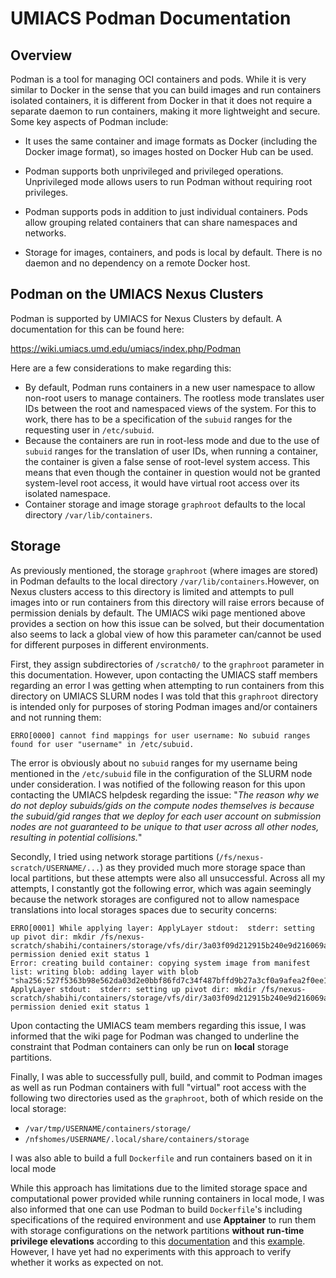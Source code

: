 # UMIACS Podman Documentation
## Overview

Podman is a tool for managing OCI containers and pods. While it is very similar to Docker in the sense that you can build images and run containers isolated containers, it is different from Docker in that it does not require a separate daemon to run containers, making it more lightweight and secure. Some key aspects of Podman include:

- It uses the same container and image formats as Docker (including the Docker image format), so images hosted on Docker Hub can be used. 

- Podman supports both unprivileged and privileged operations. Unprivileged mode allows users to run Podman without requiring root privileges. 

- Podman supports pods in addition to just individual containers. Pods allow grouping related containers that can share namespaces and networks.

- Storage for images, containers, and pods is local by default. There is no daemon and no dependency on a remote Docker host.




## Podman on the UMIACS Nexus Clusters

Podman is supported by UMIACS for Nexus Clusters by default. A documentation for this can be found here: 

https://wiki.umiacs.umd.edu/umiacs/index.php/Podman

Here are a few considerations to make regarding this:

- By default, Podman runs containers in a new user namespace to allow non-root users to manage containers. The rootless mode translates user IDs between the root and namespaced views of the system. For this to work, there has to be a specification of the `subuid` ranges for the requesting user in `/etc/subuid`.
- Because the containers are run in root-less mode and due to the use of `subuid` ranges for the translation of user IDs, when running a container, the container is given a false sense of root-level system access. This means that even though the container in question would not be granted system-level root access, it would have virtual root access over its isolated namespace.
- Container storage and image storage `graphroot` defaults to the local directory `/var/lib/containers`.


## Storage

As previously mentioned, the storage `graphroot` (where images are stored) in Podman defaults to the local directory `/var/lib/containers`.However, on Nexus clusters access to this directory is limited and attempts to pull images into or run containers from this directory will raise errors because of permission denials by default. The UMIACS wiki page mentioned above provides a section on how this issue can be solved, but their documentation also seems to lack a global view of how this parameter can/cannot be used for different purposes in different environments.

First, they assign subdirectories of `/scratch0/` to the `graphroot` parameter in this documentation. However, upon contacting the UMIACS staff members regarding an error I was getting when attempting to run containers from this directory on UMIACS SLURM nodes I was told that this `graphroot` directory is intended only for purposes of storing Podman images and/or containers and not running them:
```.
ERRO[0000] cannot find mappings for user username: No subuid ranges found for user "username" in /etc/subuid.
```
The error is obviously about no `subuid` ranges for my username being mentioned in the `/etc/subuid` file in the configuration of the SLURM node under consideration. I was notified of the following reason for this upon contacting the UMIACS helpdesk regarding the issue: "_The reason why we do not deploy subuids/gids on the compute nodes themselves is because the subuid/gid ranges that we deploy for each user account on submission nodes are not guaranteed to be unique to that user across all other nodes, resulting in potential collisions._"

Secondly, I tried using network storage partitions (`/fs/nexus-scratch/USERNAME/...`) as they provided much more storage space than local partitions, but these attempts were also all unsuccessful. Across all my attempts, I constantly got the following error, which was again seemingly because the network storages are configured not to allow namespace translations into local storages spaces due to security concerns:

```
ERRO[0001] While applying layer: ApplyLayer stdout:  stderr: setting up pivot dir: mkdir /fs/nexus-scratch/shabihi/containers/storage/vfs/dir/3a03f09d212915b240e9d216069aba5652ed4765c7e4b098c65e71860d47b8e1/.pivot_root3600685657: permission denied exit status 1
Error: creating build container: copying system image from manifest list: writing blob: adding layer with blob "sha256:527f5363b98e562da03d2e0bbf86fd7c34f487bffd9b27a3cf0a9afea2f0ee1f": ApplyLayer stdout:  stderr: setting up pivot dir: mkdir /fs/nexus-scratch/shabihi/containers/storage/vfs/dir/3a03f09d212915b240e9d216069aba5652ed4765c7e4b098c65e71860d47b8e1/.pivot_root3600685657: permission denied exit status 1
```

Upon contacting the UMIACS team members regarding this issue, I was informed that the wiki page for Podman was changed to underline the constraint that Podman containers can only be run on **local** storage partitions. 

Finally, I was able to successfully pull, build, and commit to Podman images as well as run Podman containers with full "virtual" root access with the following two directories used as the `graphroot`, both of which reside on the local storage:
- `/var/tmp/USERNAME/containers/storage/`
- `/nfshomes/USERNAME/.local/share/containers/storage`

I was also able to build a full `Dockerfile` and run containers based on it in local mode

While this approach has limitations due to the limited storage space and computational power provided while running containers in local mode, I was also informed that one can use Podman to build `Dockerfile`'s including specifications of the required environment and use **Apptainer** to run them with storage configurations on the network partitions **without run-time privilege elevations** according to this [documentation](https://wiki.umiacs.umd.edu/umiacs/index.php/Apptainer) and this [example](https://gitlab.umiacs.umd.edu/derek/gpudocker). However, I have yet had no experiments with this approach to verify whether it works as expected on not.
